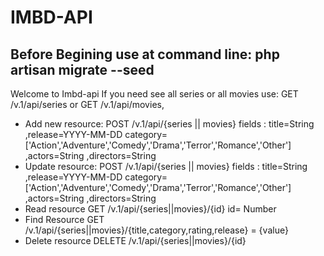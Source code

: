 # IMBD-API

## Before Begining use at command line: php artisan migrate --seed 

Welcome to Imbd-api If you need see all series or all movies 
use: GET /v.1/api/series or GET /v.1/api/movies, 
- Add new resource: POST /v.1/api/{series || movies} fields : title=String ,release=YYYY-MM-DD 
category=['Action','Adventure','Comedy','Drama','Terror','Romance','Other'] ,actors=String ,directors=String 
- Update  resource: POST /v.1/api/{series || movies} fields : title=String ,release=YYYY-MM-DD 
category=['Action','Adventure','Comedy','Drama','Terror','Romance','Other'] ,actors=String ,directors=String 
- Read resource GET /v.1/api/{series||movies}/{id} id= Number 
- Find Resource GET /v.1/api/{series||movies}/{title,category,rating,release} = {value} 
- Delete resource DELETE /v.1/api/{series||movies}/{id}
